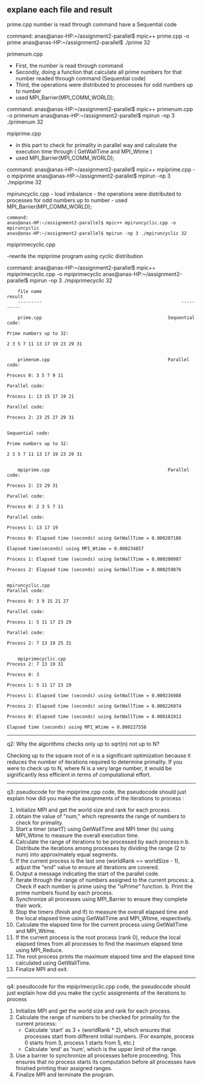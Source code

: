 explane each file and result 
---------------------------

prime.cpp 
   number is read through command 
   have a Sequential code
   
   command:
   anas@anas-HP:~/assignment2-parallel$ mpic++ prime.cpp -o prime 
   anas@anas-HP:~/assignment2-parallel$ ./prime 32

    
primenum.cpp
   - First, the number is read through command 
   - Secondly, doing a function that calculate  all prime numbers for that number readed through command (Sequential code)
   - Third, the operations were distributed to processes for odd numbers up to number
   - used  MPI_Barrier(MPI_COMM_WORLD);

   command:
   anas@anas-HP:~/assignment2-parallel$ mpic++ primenum.cpp -o primenum
   anas@anas-HP:~/assignment2-parallel$ mpirun -np 3 ./primenum 32


mpiprime.cpp
   - in this part to check for primality in parallel way and calculate the execution time through ( GetWallTime and MPI_Wtime )
   - used  MPI_Barrier(MPI_COMM_WORLD);
  
   command:
   anas@anas-HP:~/assignment2-parallel$ mpic++ mpiprime.cpp -o mpiprime
   anas@anas-HP:~/assignment2-parallel$ mpirun -np 3 ./mpiprime 32


mpiruncyclic.cpp
    - load imbalance
    - the operations were distributed to processes for odd numbers up to number
    - used  MPI_Barrier(MPI_COMM_WORLD);
    
    command:
    anas@anas-HP:~/assignment2-parallel$ mpic++ mpiruncyclic.cpp -o mpiruncyclic 
    anas@anas-HP:~/assignment2-parallel$ mpirun -np 3 ./mpiruncyclic 32
    
    
mpiprimecyclic.cpp

   -rewrite the mpiprime program using cyclic distribution
   
   command:
   anas@anas-HP:~/assignment2-parallel$ mpic++ mpiprimecyclic.cpp -o mpiprimecyclic
   anas@anas-HP:~/assignment2-parallel$ mpirun -np 3 ./mpiprimecyclic 32

   

		file name                                           				   result 
		---------                                                    ---------- 
		
		prime.cpp                                               Sequential code:
													                                  Prime numbers up to 32:
													                                  2 3 5 7 11 13 17 19 23 29 31 
		
		
		primenum.cpp                                            Parallel code:
                      																		  Process 0: 3 5 7 9 11 
                      																		  Parallel code:
                      																	    Process 1: 13 15 17 19 21 
                      																      Parallel code:
                      																		  Process 2: 23 25 27 29 31 

                        																	  Sequential code:
                        																	  Prime numbers up to 32:
                        																	  2 3 5 7 11 13 17 19 23 29 31 
																	    
		
		mpiprime.cpp                                            Parallel code:
                        																		Process 2: 23 29 31 
                        																		Parallel code:
                        																		Process 0: 2 3 5 7 11 
                        																		Parallel code:
                        																		Process 1: 13 17 19 
                        																		Process 0: Elapsed time (seconds) using GetWallTime = 0.000207186
                        																		Elapsed time(seconds) using MPI_Wtime = 0.000234857
                        																		Process 1: Elapsed time (seconds) using GetWallTime = 0.000200987
                        																		Process 2: Elapsed time (seconds) using GetWallTime = 0.000259876


    mpiruncyclic.cpp 				                        				Parallel code:
                        																		Process 0: 3 9 15 21 27 
                        																		Parallel code:
                        																		Process 1: 5 11 17 23 29 
                        																		Parallel code:
                        																		Process 2: 7 13 19 25 31 

		
		mpiprimecyclic.cpp            							        		Process 2: 7 13 19 31 
                        																		Process 0: 3 
                        																		Process 1: 5 11 17 23 29 
                        																		Process 1: Elapsed time (seconds) using GetWallTime = 0.000236988
                        																		Process 2: Elapsed time (seconds) using GetWallTime = 0.000226974
                        																		Process 0: Elapsed time (seconds) using GetWallTime = 0.000181913
                        																		Elapsed time (seconds) using MPI_Wtime = 0.000227558

-----------------------------------------------------------
q2: Why the algorithms checks only up to sqrt(n) not up to N?

Checking up to the square root of n is a significant optimization because it reduces the number of iterations required to determine primality. If you were to check up to N, where N is a very large number, it would be significantly less efficient in terms of computational effort.

---------------------------------------------------------

q3: pseudocode for the mpiprime.cpp code, the pseudocode should just explain how did you make the assignments of the iterations to process :

1. Initialize MPI and get the world size and rank for each process.
2. obtain the value of "num," which represents the range of numbers to check for primality.
3. Start a timer (startT) using GetWallTime and MPI timer (ls) using MPI_Wtime to measure the overall execution time.
4. Calculate the range of iterations to be processed by each process:n
    b. Distribute the iterations among processes by dividing the range (2 to num) into approximately equal segments.
5. If the current process is the last one (worldRank == worldSize - 1), adjust the "end" value to ensure all iterations are covered.
6. Output a message indicating the start of the parallel code.
7. Iterate through the range of numbers assigned to the current process:
    a. Check if each number is prime using the "isPrime" function.
    b. Print the prime numbers found by each process.
8. Synchronize all processes using MPI_Barrier to ensure they complete their work.
9. Stop the timers (finish and lf) to measure the overall elapsed time and the local elapsed time using GetWallTime and MPI_Wtime, respectively.
10. Calculate the elapsed time for the current process using GetWallTime and MPI_Wtime.
11. If the current process is the root process (rank 0), reduce the local elapsed times from all processes to find the maximum elapsed time using MPI_Reduce.
12. The root process prints the maximum elapsed time and the elapsed time calculated using GetWallTime.
13. Finalize MPI and exit.

---------------------------------------------------------

q4: pseudocode for the mpiprimecyclic.cpp code, the pseudocode should just explain how did you make the cyclic assignments of the iterations to process

1. Initialize MPI and get the world size and rank for each process.
2. Calculate the range of numbers to be checked for primality for the current process:
   - Calculate 'start' as 3 + (worldRank * 2), which ensures that processes start from different initial numbers. (For example, process 0 starts from 3, process 1 starts from 5, etc.)
   - Calculate 'end' as 'num', which is the upper limit of the range.
3. Use a barrier to synchronize all processes before proceeding. This ensures that no process starts its computation before all processes have finished printing their assigned ranges.
4. Finalize MPI and terminate the program.
